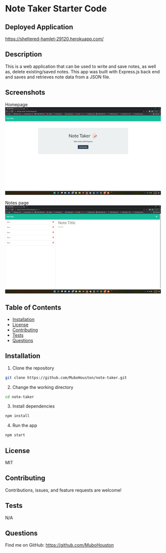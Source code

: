 # Note Taker Starter Code

## Deployed Application
https://sheltered-hamlet-29120.herokuapp.com/

## Description
This is a web application that can be used to write and save notes, as well as, delete existing/saved notes. This app was built with Express.js back end and saves and retrieves note data from a JSON file.

## Screenshots
Homepage
<img src="./public/assets/img/homepage.png" />

Notes page
<img src="./public/assets/img/notes-page.png">

## Table of Contents
* [Installation](#installation)
* [License](#license)
* [Contributing](#contributing)
* [Tests](#tests)
* [Questions](#questions)

## Installation 
1. Clone the repository

```bash
git clone https://github.com/MuboHouston/note-taker.git
```

2. Change the working directory

```bash
cd note-taker
```

3. Install dependencies

```bash
npm install
```

4. Run the app

``` bash 
npm start
```

## License 
MIT

## Contributing 
Contributions, issues, and feature requests are welcome!

## Tests
N/A

## Questions
Find me on GitHub: https://github.com/MuboHouston